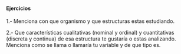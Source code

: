 #### Ejercicios


1.- Menciona con que organismo y que estructuras estas estudiando.

2.- Que características cualitativas (nominal y ordinal) y cuantitativas (discreta y continua) de esa estructura te gustaría o estas analizando. Menciona como se llama o llamaría tu variable y de que tipo es.
